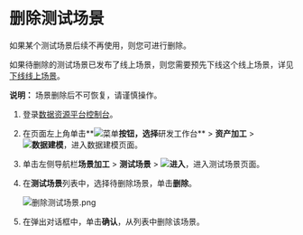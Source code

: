 # 删除测试场景

如果某个测试场景后续不再使用，则您可进行删除。

如果待删除的测试场景已发布了线上场景，则您需要预先下线这个线上场景，详见[下线线上场景]()。

**说明：** 场景删除后不可恢复，请谨慎操作。

1.  登录[数据资源平台控制台](https://dataq.console.aliyun.com)。

2.  在页面左上角单击**![菜单](https://static-aliyun-doc.oss-accelerate.aliyuncs.com/assets/img/zh-CN/6504337061/p188771.png)**按钮，选择**研发工作台** \> **资产加工** \> **![数据建模](https://static-aliyun-doc.oss-accelerate.aliyuncs.com/assets/img/zh-CN/7366900161/p208211.png)**，进入数据建模页面。

3.  单击左侧导航栏**场景加工** \> **测试场景** \> **![进入](https://static-aliyun-doc.oss-accelerate.aliyuncs.com/assets/img/zh-CN/6504337061/p188815.png)**，进入测试场景页面。

4.  在**测试场景**列表中，选择待删除场景，单击**删除**。

    ![删除测试场景.png](https://static-aliyun-doc.oss-accelerate.aliyuncs.com/assets/img/zh-CN/9250080261/p270023.png)

5.  在弹出对话框中，单击**确认**，从列表中删除该场景。



